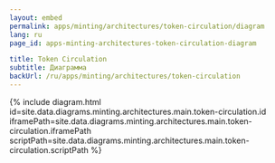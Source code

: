 ```yaml
---
layout: embed
permalink: apps/minting/architectures/token-circulation/diagram
lang: ru
page_id: apps-minting-architectures-token-circulation-diagram

title: Token Circulation
subtitle: Диаграмма
backUrl: /ru/apps/minting/architectures/token-circulation
---
```

{% include diagram.html id=site.data.diagrams.minting.architectures.main.token-circulation.id iframePath=site.data.diagrams.minting.architectures.main.token-circulation.iframePath scriptPath=site.data.diagrams.minting.architectures.main.token-circulation.scriptPath %}